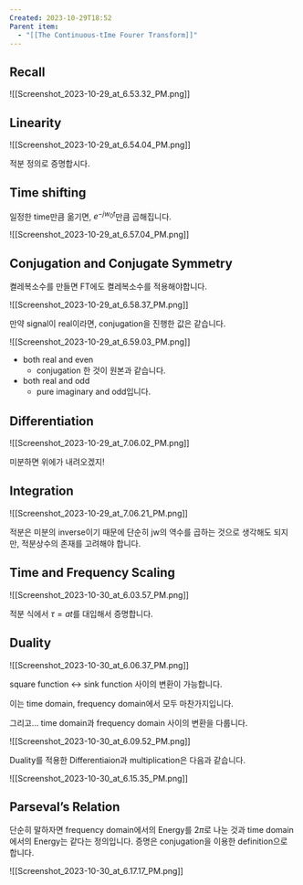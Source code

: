 ```yaml
---
Created: 2023-10-29T18:52
Parent item:
  - "[[The Continuous-tIme Fourer Transform]]"
---
```

## Recall

![[Screenshot_2023-10-29_at_6.53.32_PM.png]]

## Linearity

![[Screenshot_2023-10-29_at_6.54.04_PM.png]]

적분 정의로 증명합시다.

## Time shifting

일정한 time만큼 옮기면, $e^{-jw_0t}$﻿만큼 곱해집니다.

![[Screenshot_2023-10-29_at_6.57.04_PM.png]]

## Conjugation and Conjugate Symmetry

켤레복소수를 만들면 FT에도 켤레복소수를 적용해야합니다.

![[Screenshot_2023-10-29_at_6.58.37_PM.png]]

만약 signal이 real이라면, conjugation을 진행한 값은 같습니다.

![[Screenshot_2023-10-29_at_6.59.03_PM.png]]

- both real and even
    - conjugation 한 것이 원본과 같습니다.
- both real and odd
    - pure imaginary and odd입니다.

## Differentiation

![[Screenshot_2023-10-29_at_7.06.02_PM.png]]

미분하면 위에가 내려오겠지!

## Integration

![[Screenshot_2023-10-29_at_7.06.21_PM.png]]

적분은 미분의 inverse이기 때문에 단순히 jw의 역수를 곱하는 것으로 생각해도 되지만, 적분상수의 존재를 고려해야 합니다.

## Time and Frequency Scaling

![[Screenshot_2023-10-30_at_6.03.57_PM.png]]

적분 식에서 $\tau=at$﻿를 대입해서 증명합니다.

## Duality

![[Screenshot_2023-10-30_at_6.06.37_PM.png]]

square function ↔ sink function 사이의 변환이 가능합니다.

이는 time domain, frequency domain에서 모두 마찬가지입니다.

그리고… time domain과 frequency domain 사이의 변환을 다룹니다.

![[Screenshot_2023-10-30_at_6.09.52_PM.png]]

Duality를 적용한 Differentiaion과 multiplication은 다음과 같습니다.

![[Screenshot_2023-10-30_at_6.15.35_PM.png]]

## Parseval’s Relation

단순히 말하자면 frequency domain에서의 Energy를 $2\pi$﻿로 나눈 것과 time domain에서의 Energy는 같다는 정의입니다. 증명은 conjugation을 이용한 definition으로 합니다.

![[Screenshot_2023-10-30_at_6.17.17_PM.png]]